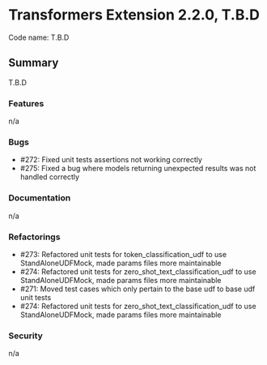 # Transformers Extension 2.2.0, T.B.D

Code name: T.B.D

## Summary

T.B.D

### Features

n/a

### Bugs

- #272: Fixed unit tests assertions not working correctly
- #275: Fixed a bug where models returning unexpected results was not handled correctly

### Documentation

n/a

### Refactorings

- #273: Refactored unit tests for token_classification_udf to use StandAloneUDFMock, made params files more maintainable
- #274: Refactored unit tests for zero_shot_text_classification_udf to use StandAloneUDFMock, made params files more maintainable
- #271: Moved test cases which only pertain to the base udf to base udf unit tests
- #274: Refactored unit tests for zero_shot_text_classification_udf to use StandAloneUDFMock, made params files more maintainable

### Security

n/a